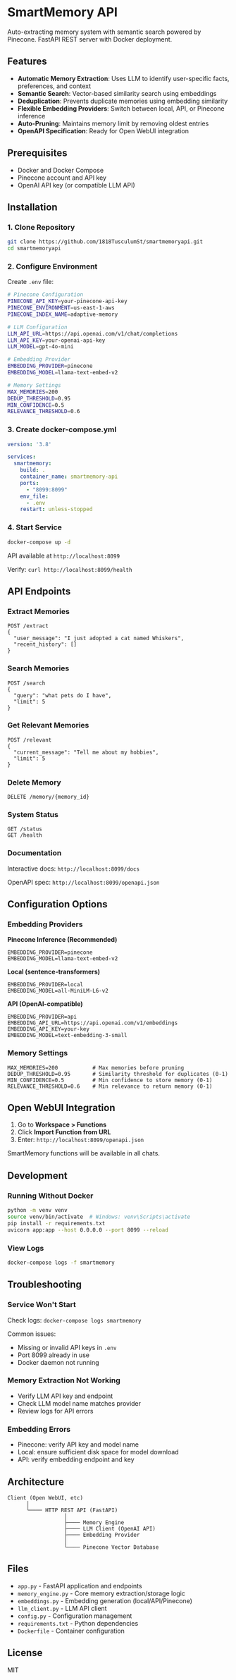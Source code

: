 # SmartMemory API

Auto-extracting memory system with semantic search powered by Pinecone. FastAPI REST server with Docker deployment.

## Features

- **Automatic Memory Extraction**: Uses LLM to identify user-specific facts, preferences, and context
- **Semantic Search**: Vector-based similarity search using embeddings
- **Deduplication**: Prevents duplicate memories using embedding similarity
- **Flexible Embedding Providers**: Switch between local, API, or Pinecone inference
- **Auto-Pruning**: Maintains memory limit by removing oldest entries
- **OpenAPI Specification**: Ready for Open WebUI integration

## Prerequisites

- Docker and Docker Compose
- Pinecone account and API key
- OpenAI API key (or compatible LLM API)

## Installation

### 1. Clone Repository

```bash
git clone https://github.com/1818TusculumSt/smartmemoryapi.git
cd smartmemoryapi
```

### 2. Configure Environment

Create `.env` file:

```bash
# Pinecone Configuration
PINECONE_API_KEY=your-pinecone-api-key
PINECONE_ENVIRONMENT=us-east-1-aws
PINECONE_INDEX_NAME=adaptive-memory

# LLM Configuration
LLM_API_URL=https://api.openai.com/v1/chat/completions
LLM_API_KEY=your-openai-api-key
LLM_MODEL=gpt-4o-mini

# Embedding Provider
EMBEDDING_PROVIDER=pinecone
EMBEDDING_MODEL=llama-text-embed-v2

# Memory Settings
MAX_MEMORIES=200
DEDUP_THRESHOLD=0.95
MIN_CONFIDENCE=0.5
RELEVANCE_THRESHOLD=0.6
```

### 3. Create docker-compose.yml

```yaml
version: '3.8'

services:
  smartmemory:
    build: .
    container_name: smartmemory-api
    ports:
      - "8099:8099"
    env_file:
      - .env
    restart: unless-stopped
```

### 4. Start Service

```bash
docker-compose up -d
```

API available at `http://localhost:8099`

Verify: `curl http://localhost:8099/health`

## API Endpoints

### Extract Memories
```http
POST /extract
{
  "user_message": "I just adopted a cat named Whiskers",
  "recent_history": []
}
```

### Search Memories
```http
POST /search
{
  "query": "what pets do I have",
  "limit": 5
}
```

### Get Relevant Memories
```http
POST /relevant
{
  "current_message": "Tell me about my hobbies",
  "limit": 5
}
```

### Delete Memory
```http
DELETE /memory/{memory_id}
```

### System Status
```http
GET /status
GET /health
```

### Documentation
Interactive docs: `http://localhost:8099/docs`

OpenAPI spec: `http://localhost:8099/openapi.json`

## Configuration Options

### Embedding Providers

**Pinecone Inference (Recommended)**
```env
EMBEDDING_PROVIDER=pinecone
EMBEDDING_MODEL=llama-text-embed-v2
```

**Local (sentence-transformers)**
```env
EMBEDDING_PROVIDER=local
EMBEDDING_MODEL=all-MiniLM-L6-v2
```

**API (OpenAI-compatible)**
```env
EMBEDDING_PROVIDER=api
EMBEDDING_API_URL=https://api.openai.com/v1/embeddings
EMBEDDING_API_KEY=your-key
EMBEDDING_MODEL=text-embedding-3-small
```

### Memory Settings

```env
MAX_MEMORIES=200           # Max memories before pruning
DEDUP_THRESHOLD=0.95       # Similarity threshold for duplicates (0-1)
MIN_CONFIDENCE=0.5         # Min confidence to store memory (0-1)
RELEVANCE_THRESHOLD=0.6    # Min relevance to return memory (0-1)
```

## Open WebUI Integration

1. Go to **Workspace > Functions**
2. Click **Import Function from URL**
3. Enter: `http://localhost:8099/openapi.json`

SmartMemory functions will be available in all chats.

## Development

### Running Without Docker

```bash
python -m venv venv
source venv/bin/activate  # Windows: venv\Scripts\activate
pip install -r requirements.txt
uvicorn app:app --host 0.0.0.0 --port 8099 --reload
```

### View Logs

```bash
docker-compose logs -f smartmemory
```

## Troubleshooting

### Service Won't Start

Check logs: `docker-compose logs smartmemory`

Common issues:
- Missing or invalid API keys in `.env`
- Port 8099 already in use
- Docker daemon not running

### Memory Extraction Not Working

- Verify LLM API key and endpoint
- Check LLM model name matches provider
- Review logs for API errors

### Embedding Errors

- Pinecone: verify API key and model name
- Local: ensure sufficient disk space for model download
- API: verify embedding endpoint and key

## Architecture

```
Client (Open WebUI, etc)
      │
      └──── HTTP REST API (FastAPI)
                  │
                  ├──── Memory Engine
                  ├──── LLM Client (OpenAI API)
                  ├──── Embedding Provider
                  │
                  └──── Pinecone Vector Database
```

## Files

- `app.py` - FastAPI application and endpoints
- `memory_engine.py` - Core memory extraction/storage logic
- `embeddings.py` - Embedding generation (local/API/Pinecone)
- `llm_client.py` - LLM API client
- `config.py` - Configuration management
- `requirements.txt` - Python dependencies
- `Dockerfile` - Container configuration

## License

MIT
